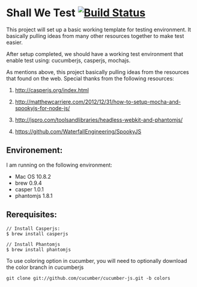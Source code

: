 # Shall We Test [![Build Status](https://travis-ci.org/leoman730/shall_we_test.png)](https://travis-ci.org/leoman730/shall_we_test)


This project will set up a basic working template for testing environment. It basically pulling ideas from many other resources together to make test easier.

After setup completed, we should have a working test environment that enable test using: cucumberjs, casperjs, mochajs.

As mentions above, this project basically pulling ideas from the resources that found on the web. Special thanks from the following resources:

1. http://casperjs.org/index.html

2. http://matthewcarriere.com/2012/12/31/how-to-setup-mocha-and-spookyjs-for-node-js/

3. http://jspro.com/toolsandlibraries/headless-webkit-and-phantomjs/

4. https://github.com/WaterfallEngineering/SpookyJS

## Environement:
I am running on the following environment:
* Mac OS 10.8.2
* brew 0.9.4
* casper 1.0.1
* phantomjs 1.8.1


## Rerequisites:
```
// Install Casperjs: 
$ brew install casperjs

// Install Phantomjs 
$ brew install phantomjs

```


To use coloring option in cucumber, you will need to optionally download the color branch 
in cucumberjs

```
git clone git://github.com/cucumber/cucumber-js.git -b colors
```
